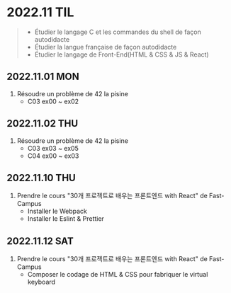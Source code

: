 # 2022.11 TIL
> - Étudier le langage C et les commandes du shell de façon autodidacte 
> - Étudier la langue française de façon autodidacte 
> - Étudier le langage de Front-End(HTML & CSS & JS & React)

## 2022.11.01 MON
1. Résoudre un problème de 42 la pisine
    - C03 ex00 ~ ex02

## 2022.11.02 THU
1. Résoudre un problème de 42 la pisine
    - C03 ex03 ~ ex05
    - C04 ex00 ~ ex03

## 2022.11.10 THU
1. Prendre le cours "30개 프로젝트로 배우는 프론트엔드 with React" de Fast-Campus
    - Installer le Webpack
    - Installer le Eslint & Prettier

## 2022.11.12 SAT
1. Prendre le cours "30개 프로젝트로 배우는 프론트엔드 with React" de Fast-Campus
    - Composer le codage de HTML & CSS pour fabriquer le virtual keyboard